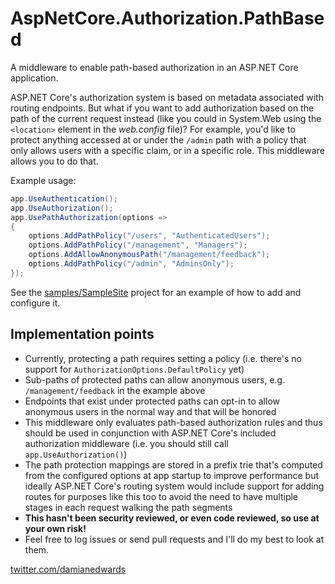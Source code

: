 # AspNetCore.Authorization.PathBased

A middleware to enable path-based authorization in an ASP.NET Core application.

ASP.NET Core's authorization system is based on metadata associated with routing endpoints. But what if you want to add authorization based on the path of the current request instead (like you could in System.Web using the `<location>` element in the *web.config* file)? For example, you'd like to protect anything accessed at or under the `/admin` path with a policy that only allows users with a specific claim, or in a specific role. This middleware allows you to do that.

Example usage:

```c#
app.UseAuthentication();
app.UseAuthorization();
app.UsePathAuthorization(options =>
{
    options.AddPathPolicy("/users", "AuthenticatedUsers");
    options.AddPathPolicy("/management", "Managers");
    options.AddAllowAnonymousPath("/management/feedback");
    options.AddPathPolicy("/admin", "AdminsOnly");
});
```

See the [samples/SampleSite](samples/SampleSite) project for an example of how to add and configure it.

## Implementation points

- Currently, protecting a path requires setting a policy (i.e. there's no support for `AuthorizationOptions.DefaultPolicy` yet)
- Sub-paths of protected paths can allow anonymous users, e.g. `/management/feedback` in the example above
- Endpoints that exist under protected paths can opt-in to allow anonymous users in the normal way and that will be honored
- This middleware only evaluates path-based authorization rules and thus should be used in conjunction with ASP.NET Core's included authorization middleware (i.e. you should still call `app.UseAuthorization()`)
- The path protection mappings are stored in a prefix trie that's computed from the configured options at app startup to improve performance but ideally ASP.NET Core's routing system would include support for adding routes for purposes like this too to avoid the need to have multiple stages in each request walking the path segments
- **This hasn't been security reviewed, or even code reviewed, so use at your own risk!**
- Feel free to log issues or send pull requests and I'll do my best to look at them.

[twitter.com/damianedwards](https://twitter.com/damianedwards)